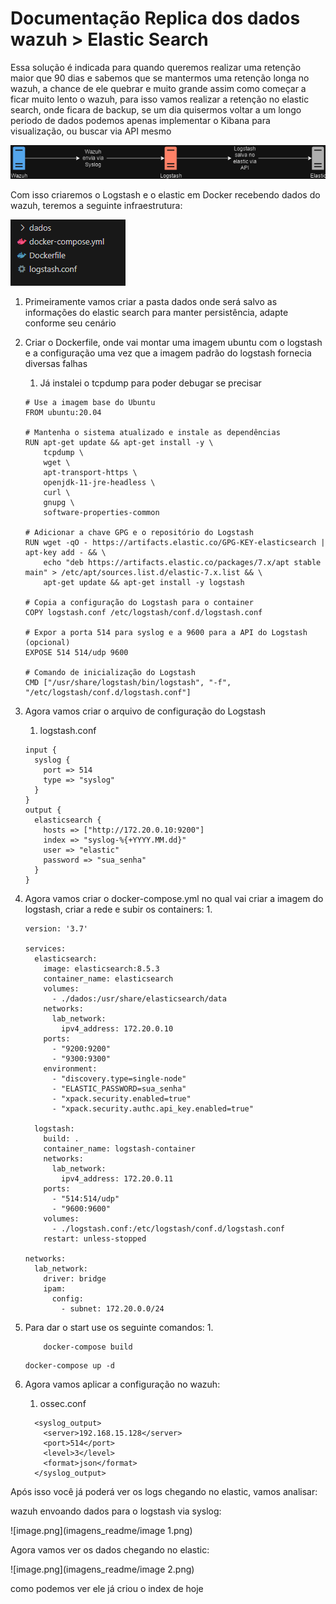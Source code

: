 # Documentação Replica dos dados wazuh > Elastic Search

Essa solução é indicada para quando queremos realizar uma retenção maior que 90 dias e sabemos que se mantermos uma retenção longa no wazuh, a chance de ele quebrar e muito grande assim como começar a ficar muito lento o wazuh, para isso vamos realizar a retenção no elastic search, onde ficara de backup, se um dia quisermos voltar a um longo periodo de dados podemos apenas implementar o Kibana para visualização, ou buscar via API mesmo

![Diagrama de Saída do Wazuh para Elastic](imagens_readme/output_wazuh_to_elastic.drawio.png)

Com isso criaremos o Logstash e o elastic em Docker recebendo dados do wazuh, teremos a seguinte infraestrutura:

![image.png](imagens_readme/image.png)

1. Primeiramente vamos criar a pasta dados onde será salvo as informações do elastic search para manter persistência, adapte conforme seu cenário
2. Criar o Dockerfile, onde vai montar uma imagem ubuntu com o logstash e a configuração uma vez que a imagem padrão do logstash fornecia diversas falhas
    1. Já instalei o tcpdump para poder debugar se precisar
    
    ```coq
    # Use a imagem base do Ubuntu
    FROM ubuntu:20.04
    
    # Mantenha o sistema atualizado e instale as dependências
    RUN apt-get update && apt-get install -y \
        tcpdump \
        wget \
        apt-transport-https \
        openjdk-11-jre-headless \
        curl \
        gnupg \
        software-properties-common
    
    # Adicionar a chave GPG e o repositório do Logstash
    RUN wget -qO - https://artifacts.elastic.co/GPG-KEY-elasticsearch | apt-key add - && \
        echo "deb https://artifacts.elastic.co/packages/7.x/apt stable main" > /etc/apt/sources.list.d/elastic-7.x.list && \
        apt-get update && apt-get install -y logstash
    
    # Copia a configuração do Logstash para o container
    COPY logstash.conf /etc/logstash/conf.d/logstash.conf
    
    # Expor a porta 514 para syslog e a 9600 para a API do Logstash (opcional)
    EXPOSE 514 514/udp 9600
    
    # Comando de inicialização do Logstash
    CMD ["/usr/share/logstash/bin/logstash", "-f", "/etc/logstash/conf.d/logstash.conf"]
    
    ```
    
3. Agora vamos criar o arquivo de configuração do Logstash
    1. logstash.conf
    
    ```coq
    input {
      syslog {
        port => 514
        type => "syslog"
      }
    }
    output {
      elasticsearch {
        hosts => ["http://172.20.0.10:9200"]
        index => "syslog-%{+YYYY.MM.dd}"
        user => "elastic"
        password => "sua_senha"
      }
    }
    
    ```
    
4. Agora vamos criar o docker-compose.yml no qual vai criar a imagem do logstash, criar a rede e subir os containers:
    1. 
    
    ```coq
    version: '3.7'
    
    services:
      elasticsearch:
        image: elasticsearch:8.5.3
        container_name: elasticsearch
        volumes:
          - ./dados:/usr/share/elasticsearch/data
        networks:
          lab_network:
            ipv4_address: 172.20.0.10
        ports:
          - "9200:9200"
          - "9300:9300"
        environment:
          - "discovery.type=single-node"
          - "ELASTIC_PASSWORD=sua_senha"
          - "xpack.security.enabled=true"
          - "xpack.security.authc.api_key.enabled=true"
    
      logstash:
        build: .
        container_name: logstash-container
        networks:
          lab_network:
            ipv4_address: 172.20.0.11
        ports:
          - "514:514/udp"
          - "9600:9600"
        volumes:
          - ./logstash.conf:/etc/logstash/conf.d/logstash.conf
        restart: unless-stopped
    
    networks:
      lab_network:
        driver: bridge
        ipam:
          config:
            - subnet: 172.20.0.0/24
    
    ```
    
5. Para dar o start use os seguinte comandos:
    1. 
    
    ```coq
        docker-compose build 
    ```
    
    ```coq
    docker-compose up -d  
    ```
    
6. Agora vamos aplicar a configuração no wazuh:
    1. ossec.conf
    
    ```coq
      <syslog_output>
        <server>192.168.15.128</server>
        <port>514</port>
        <level>3</level>
        <format>json</format>
      </syslog_output>
    ```
    

Após isso você já poderá ver os logs chegando no elastic, vamos analisar:

wazuh envoando dados para o logstash via syslog:

![image.png](imagens_readme/image 1.png)

Agora vamos ver os dados chegando no elastic:

![image.png](imagens_readme/image 2.png)

como podemos ver ele já criou o index de hoje
